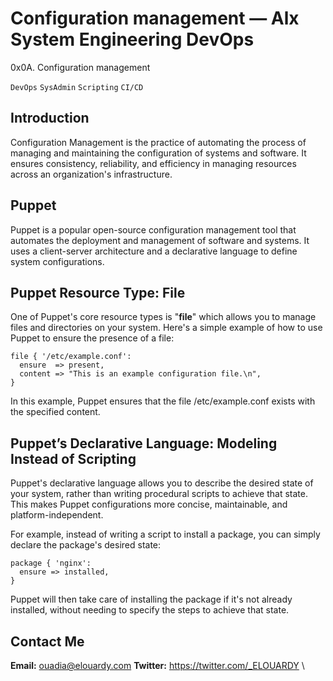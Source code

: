 # Configuration management — Alx System Engineering DevOps
0x0A. Configuration management

```DevOps```
```SysAdmin```
```Scripting```
```CI/CD```

## Introduction
Configuration Management is the practice of automating the process of managing and maintaining the configuration of systems and software. It ensures consistency, reliability, and efficiency in managing resources across an organization's infrastructure.

## Puppet
Puppet is a popular open-source configuration management tool that automates the deployment and management of software and systems. It uses a client-server architecture and a declarative language to define system configurations.

## Puppet Resource Type: File
One of Puppet's core resource types is "**file**" which allows you to manage files and directories on your system. Here's a simple example of how to use Puppet to ensure the presence of a file:
```puppet
file { '/etc/example.conf':
  ensure  => present,
  content => "This is an example configuration file.\n",
}
```
In this example, Puppet ensures that the file /etc/example.conf exists with the specified content.

## Puppet’s Declarative Language: Modeling Instead of Scripting
Puppet's declarative language allows you to describe the desired state of your system, rather than writing procedural scripts to achieve that state. This makes Puppet configurations more concise, maintainable, and platform-independent.

For example, instead of writing a script to install a package, you can simply declare the package's desired state:

```puppet
package { 'nginx':
  ensure => installed,
}
```
Puppet will then take care of installing the package if it's not already installed, without needing to specify the steps to achieve that state.

## Contact Me
**Email:** ouadia@elouardy.com
**Twitter:** https://twitter.com/_ELOUARDY \


